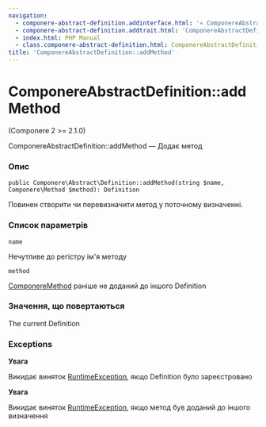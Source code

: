```yaml
---
navigation:
  - componere-abstract-definition.addinterface.html: '« ComponereAbstractDefinition::addInterface'
  - componere-abstract-definition.addtrait.html: 'ComponereAbstractDefinition::addTrait »'
  - index.html: PHP Manual
  - class.componere-abstract-definition.html: ComponereAbstractDefinition
title: 'ComponereAbstractDefinition::addMethod'
---
```

# ComponereAbstractDefinition::addMethod

(Componere 2 >= 2.1.0)

ComponereAbstractDefinition::addMethod — Додає метод

### Опис

```methodsynopsis
public Componere\Abstract\Definition::addMethod(string $name, Componere\Method $method): Definition
```

Повинен створити чи перевизначити метод у поточному визначенні.

### Список параметрів

`name`

Нечутливе до регістру ім'я методу

`method`

[ComponereMethod](class.componere-method.html) раніше не доданий до іншого Definition

### Значення, що повертаються

The current Definition

### Exceptions

**Увага**

Викидає виняток [RuntimeException](class.runtimeexception.html), якщо Definition було зареєстровано

**Увага**

Викидає виняток [RuntimeException](class.runtimeexception.html), якщо метод був доданий до іншого визначення
